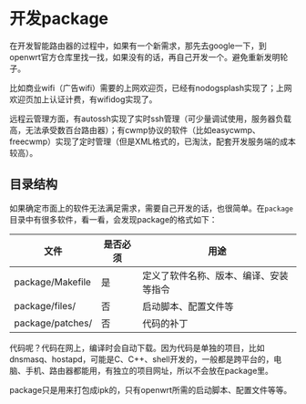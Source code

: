 # 开发package

在开发智能路由器的过程中，如果有一个新需求，那先去google一下，到openwrt官方仓库里找一找，如果没有的话，再自己开发一个。避免重新发明轮子。

比如商业wifi（广告wifi）需要的上网欢迎页，已经有nodogsplash实现了；上网欢迎页加上认证计费，有wifidog实现了。

远程云管理方面，有autossh实现了实时ssh管理（可少量调试使用，服务器负载高，无法承受数百台路由器）；有cwmp协议的软件（比如easycwmp、freecwmp）实现了定时管理（但是XML格式的，已淘汰，配套开发服务端的成本较高）。

## 目录结构

如果确定市面上的软件无法满足需求，需要自己开发的话，也很简单。在`package`目录中有很多软件，看一看，会发现package的格式如下：

文件 | 是否必须 | 用途
-----|----------|-----
package/Makefile | 是 | 定义了软件名称、版本、编译、安装等指令
package/files/ | 否 | 启动脚本、配置文件等
package/patches/ | 否 | 代码的补丁

代码呢？代码在网上，编译时会自动下载。因为代码是单独的项目，比如dnsmasq、hostapd，可能是C、C++、shell开发的，一般都是跨平台的，电脑、手机、路由器都能用，有独立的项目网址，所以不会放在package里。

package只是用来打包成ipk的，只有openwrt所需的启动脚本、配置文件等等。

<!-- 多说评论框 start -->
<div class="ds-thread" data-thread-key="docs-create-package" data-title="开发package" data-url="http://openwrt.io/docs/create-package/"></div>
<!-- 多说评论框 end -->
